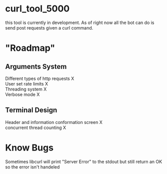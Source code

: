 # curl_tool_5000
this tool is currently in development. As of right now all the bot can do is send post requests given a curl command. 
#

# "Roadmap" <br >
## Arguments System <br>
Different types of http requests X <br>
User set rate limits X <br>
Threading system X <br>
Verbose mode X <br>
##

## Terminal Design <br>
Header and information conformation screen X <br>
concurrent thread counting X <br>
##
#

# Know Bugs
 Sometimes libcurl will print "Server Error" to the stdout but still return an OK so the error isn't handeled <br>
#
